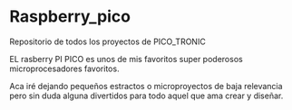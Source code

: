 # Raspberry_pico
Repositorio de todos los proyectos de PICO_TRONIC

EL rasberry PI PICO es unos de mis favoritos super poderosos microprocesadores favoritos.

Aca iré dejando pequeños estractos o microproyectos de baja relevancia pero sin duda alguna divertidos para todo aquel que ama crear y diseñar.
